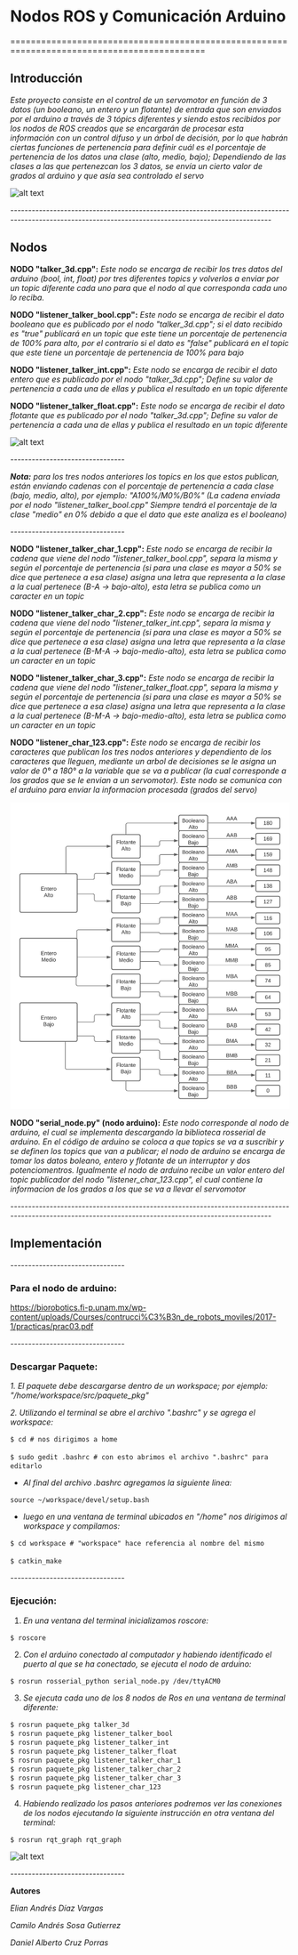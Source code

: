 # Nodos ROS y Comunicación Arduino
============================================================================================

## Introducción

*Este proyecto consiste en el control de un servomotor en función de 3 datos (un booleano, un entero y un flotante) de entrada que son enviados por el arduino a través de 3 tópics diferentes y siendo estos recibidos por los nodos de ROS creados que se encargarán de procesar esta información con un control difuso y un árbol de decisión, por lo que habrán ciertas funciones de pertenencia para definir cuál es el porcentaje de pertenencia de los datos una clase (alto, medio, bajo); Dependiendo de las clases a las que pertenezcan los 3 datos, se envía un cierto valor de grados al arduino y que asía sea controlado el servo*

![alt text](https://github.com/Daniel-HS3/Nodos-ROS-y-Comunicaci-n-Arduino/blob/dcf73b7f1c697c23026679bbdcc199a3630fa927/Im%C3%A1genes%20-%20Nodos%20ROS/Diagrama%20nodos.jpeg)

*-------------------------------------------------------------------------------------------------------------------------------------------------------*

## Nodos

**NODO "talker_3d.cpp":**
*Este nodo se encarga de recibir los tres datos del arduino (bool, int, float) por tres diferentes topics y volverlos a enviar por un topic diferente cada uno para que el nodo al que corresponda cada uno lo reciba.*

**NODO "listener_talker_bool.cpp":**
*Este nodo se encarga de recibir el dato booleano que es publicado por el nodo "talker_3d.cpp"; si el dato recibido es "true" publicará en un topic que este tiene un porcentaje de pertenencia de 100% para alto, por el contrario si el dato es "false" publicará en el topic que este tiene un porcentaje de pertenencia de 100% para bajo*

**NODO "listener_talker_int.cpp":**
*Este nodo se encarga de recibir el dato entero que es publicado por el nodo "talker_3d.cpp"; Define su valor de pertenencia a cada una de ellas y publica el resultado en un topic diferente*

**NODO "listener_talker_float.cpp":**
*Este nodo se encarga de recibir el dato flotante que es publicado por el nodo "talker_3d.cpp"; Define su valor de pertenencia a cada una de ellas y publica el resultado en un topic diferente*

![alt text](https://github.com/Daniel-HS3/Nodos-ROS-y-Comunicaci-n-Arduino/blob/7ae80b332ae113597b6aa1a5be279ba060d403b4/Im%C3%A1genes%20-%20Nodos%20ROS/Funciones%20de%20pertenencia%20-%20Nodos%20ROS.jpeg)

*--------------------------------*

***Nota:** para los tres nodos anteriores los topics en los que estos publican, están enviando cadenas con el porcentaje de pertenencia a cada clase (bajo, medio, alto), por ejemplo: "A100%/M0%/B0%" (La cadena enviada por el nodo "listener_talker_bool.cpp" Siempre tendrá el porcentaje de la clase "medio" en 0% debido a que el dato que este analiza es el booleano)*

*--------------------------------*

**NODO "listener_talker_char_1.cpp":**
*Este nodo se encarga de recibir la cadena que viene del nodo "listener_talker_bool.cpp", separa la misma y según el porcentaje de pertenencia (si para una clase es mayor a 50% se dice que pertenece a esa clase) asigna una letra que representa a la clase a la cual pertenece (B-A -> bajo-alto), esta letra se publica como un caracter en un topic*

**NODO "listener_talker_char_2.cpp":**
*Este nodo se encarga de recibir la cadena que viene del nodo "listener_talker_int.cpp", separa la misma y según el porcentaje de pertenencia (si para una clase es mayor a 50% se dice que pertenece a esa clase) asigna una letra que representa a la clase a la cual pertenece (B-M-A -> bajo-medio-alto), esta letra se publica como un caracter en un topic*

**NODO "listener_talker_char_3.cpp":**
*Este nodo se encarga de recibir la cadena que viene del nodo "listener_talker_float.cpp", separa la misma y según el porcentaje de pertenencia (si para una clase es mayor a 50% se dice que pertenece a esa clase) asigna una letra que representa a la clase a la cual pertenece (B-M-A -> bajo-medio-alto), esta letra se publica como un caracter en un topic*

**NODO "listener_char_123.cpp":**
*Este nodo se encarga de recibir los caracteres que publican los tres nodos anteriores y dependiento de los caracteres que lleguen, mediante un arbol de decisiones se le asigna un valor de 0° a 180° a la variable que se va a publicar (la cual corresponde a los grados que se le envian a un servomotor). Este nodo se comunica con el arduino para enviar la informacion procesada (grados del servo)*

![alt text](https://github.com/Daniel-HS3/Nodos-ROS-y-Comunicaci-n-Arduino/blob/7ae80b332ae113597b6aa1a5be279ba060d403b4/Im%C3%A1genes%20-%20Nodos%20ROS/%C3%81rbol%20de%20decisi%C3%B3n%20-%20Nodos%20ROS.jpeg)

**NODO "serial_node.py" (nodo arduino):**
*Este nodo corresponde al nodo de arduino, el cual se implementa descargando la biblioteca rosserial de arduino. En el código de arduino se coloca a que topics se va a suscribir y se definen los topics que van a publicar; el nodo de arduino se encarga de tomar los datos boleano, entero y flotante de un interruptor y dos potenciomentros. Igualmente el nodo de arduino recibe un valor entero del topic publicador del nodo "listener_char_123.cpp", el cual contiene la informacion de los grados a los que se va a llevar el servomotor*

*-------------------------------------------------------------------------------------------------------------------------------------------------------*

## Implementación

*--------------------------------*

### Para el nodo de arduino:

<https://biorobotics.fi-p.unam.mx/wp-content/uploads/Courses/contrucci%C3%B3n_de_robots_moviles/2017-1/practicas/prac03.pdf>

*--------------------------------*

### Descargar Paquete:

*1. El paquete debe descargarse dentro de un workspace; por ejemplo: "/home/workspace/src/paquete_pkg"*

*2. Utilizando el terminal se abre el archivo ".bashrc" y se agrega el workspace:*

```
$ cd # nos dirigimos a home

$ sudo gedit .bashrc # con esto abrimos el archivo ".bashrc" para editarlo
```

- *Al final del archivo .bashrc agregamos la siguiente linea:*

```
source ~/workspace/devel/setup.bash
```

- *luego en una ventana de terminal ubicados en "/home" nos dirigimos al workspace y compilamos:*

```
$ cd workspace # "workspace" hace referencia al nombre del mismo

$ catkin_make
```
*--------------------------------*

### Ejecución:

1. *En una ventana del terminal inicializamos roscore:*

```
$ roscore
```

2. *Con el arduino conectado al computador y habiendo identificado el puerto al que se ha conectado, se ejecuta el nodo de arduino:*

```
$ rosrun rosserial_python serial_node.py /dev/ttyACM0
```

3. *Se ejecuta cada uno de los 8 nodos de Ros en una ventana de terminal diferente:*

```
$ rosrun paquete_pkg talker_3d
$ rosrun paquete_pkg listener_talker_bool
$ rosrun paquete_pkg listener_talker_int
$ rosrun paquete_pkg listener_talker_float
$ rosrun paquete_pkg listener_talker_char_1
$ rosrun paquete_pkg listener_talker_char_2
$ rosrun paquete_pkg listener_talker_char_3
$ rosrun paquete_pkg listener_char_123
```

4. *Habiendo realizado los pasos anteriores podremos ver las conexiones de los nodos ejecutando la siguiente instrucción en otra ventana del terminal:*

```
$ rosrun rqt_graph rqt_graph
```
![alt text](https://github.com/Daniel-HS3/Nodos-ROS-y-Comunicaci-n-Arduino/blob/6916df171dca74fa7c2649ea116cec093d246964/Im%C3%A1genes%20-%20Nodos%20ROS/rqt_graph.jpeg)

*--------------------------------*

**Autores**

*Elian Andrés Díaz Vargas*

*Camilo Andrés Sosa Gutierrez*

*Daniel Alberto Cruz Porras*
